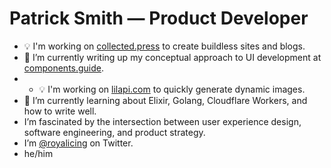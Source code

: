 # Patrick Smith — Product Developer

- 💡 I'm working on [collected.press](https://collected.press/) to create buildless sites and blogs.
- 🔭 I’m currently writing up my conceptual approach to UI development at [components.guide](https://components.guide/).
- - 💡 I'm working on [lilapi.com](https://lilapi.com/) to quickly generate dynamic images.
- 🌱 I’m currently learning about Elixir, Golang, Cloudflare Workers, and how to write well.
- I’m fascinated by the intersection between user experience design, software engineering, and product strategy.
- I’m [@royalicing](https://twitter.com/royalicing) on Twitter.
- he/him
